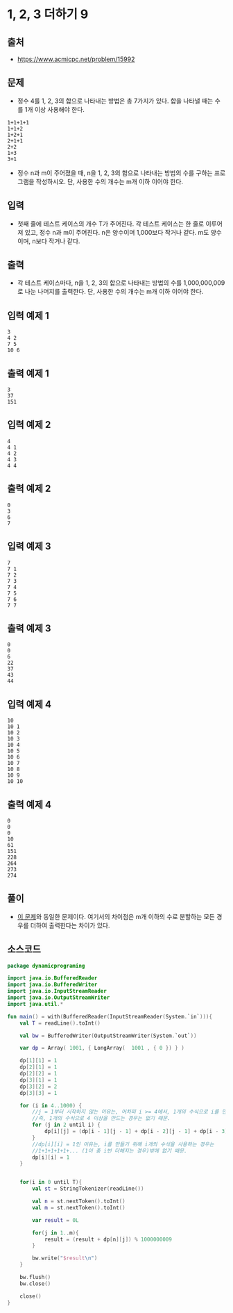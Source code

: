 # 1, 2, 3 더하기 9

## 출처

* https://www.acmicpc.net/problem/15992

## 문제

* 정수 4를 1, 2, 3의 합으로 나타내는 방법은 총 7가지가 있다. 합을 나타낼 때는 수를 1개 이상 사용해야 한다.

```
1+1+1+1
1+1+2
1+2+1
2+1+1
2+2
1+3
3+1
```

* 정수 n과 m이 주어졌을 때, n을 1, 2, 3의 합으로 나타내는 방법의 수를 구하는 프로그램을 작성하시오. 단, 사용한 수의 개수는 m개 이하 이어야 한다.


## 입력

* 첫째 줄에 테스트 케이스의 개수 T가 주어진다. 각 테스트 케이스는 한 줄로 이루어져 있고, 정수 n과 m이 주어진다. n은 양수이며 1,000보다 작거나 같다. m도 양수이며, n보다 작거나 같다.

## 출력

* 각 테스트 케이스마다, n을 1, 2, 3의 합으로 나타내는 방법의 수를 1,000,000,009로 나눈 나머지를 출력한다. 단, 사용한 수의 개수는 m개 이하 이어야 한다.

## 입력 예제 1

```
3
4 2
7 5
10 6
```

## 출력 예제 1

```
3
37
151
```

## 입력 예제 2

```
4
4 1
4 2
4 3
4 4
```

## 출력 예제 2

```
0
3
6
7
```

## 입력 예제 3

```
7
7 1
7 2
7 3
7 4
7 5
7 6
7 7
```

## 출력 예제 3

```
0
0
6
22
37
43
44
```

## 입력 예제 4

```
10
10 1
10 2
10 3
10 4
10 5
10 6
10 7
10 8
10 9
10 10
```

## 출력 예제 4

```
0
0
0
10
61
151
228
264
273
274
```

## 풀이

* [이 문제](https://www.acmicpc.net/problem/15992)와 동일한 문제이다. 여기서의 차이점은 m개 이하의 수로 분할하는 모든 경우를 더하여 출력한다는 차이가 있다.

## 소스코드

```kotlin
package dynamicprograming

import java.io.BufferedReader
import java.io.BufferedWriter
import java.io.InputStreamReader
import java.io.OutputStreamWriter
import java.util.*

fun main() = with(BufferedReader(InputStreamReader(System.`in`))){
    val T = readLine().toInt()

    val bw = BufferedWriter(OutputStreamWriter(System.`out`))

    var dp = Array( 1001, { LongArray(  1001 , { 0 }) } )

    dp[1][1] = 1
    dp[2][1] = 1
    dp[2][2] = 1
    dp[3][1] = 1
    dp[3][2] = 2
    dp[3][3] = 1

    for (i in 4..1000) {
        //j = 1부터 시작하지 않는 이유는, 어차피 i >= 4에서, 1개의 수식으로 i를 만들 수 있는 경우는 없음.
        //즉, 1개의 수식으로 4 이상을 만드는 경우는 없기 때문.
        for (j in 2 until i) {
            dp[i][j] = (dp[i - 1][j - 1] + dp[i - 2][j - 1] + dp[i - 3][j - 1]) % 1000000009
        }
        //dp[i][i] = 1인 이유는, i를 만들기 위해 i개의 수식을 사용하는 경우는
        //1+1+1+1+1+... (1이 총 i번 더해지는 경우)밖에 없기 때문.
        dp[i][i] = 1
    }


    for(i in 0 until T){
        val st = StringTokenizer(readLine())

        val n = st.nextToken().toInt()
        val m = st.nextToken().toInt()

        var result = 0L

        for(j in 1..m){
            result = (result + dp[n][j]) % 1000000009
        }

        bw.write("$result\n")
    }

    bw.flush()
    bw.close()

    close()
}
```
